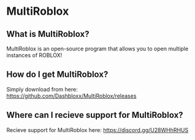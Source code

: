 # MultiRoblox
## What is MultiRoblox?
MultiRoblox is an open-source program that allows you to open multiple instances of ROBLOX!
## How do I get MultiRoblox?
Simply download from here: https://github.com/Dashbloxx/MultiRoblox/releases
## Where can I recieve support for MultiRoblox?
Recieve support for MultiRoblox here: https://discord.gg/U28WHhRHUS
